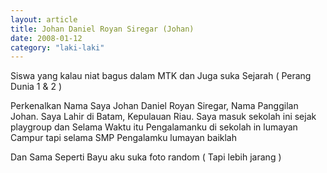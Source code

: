 ```yaml
---
layout: article
title: Johan Daniel Royan Siregar (Johan)
date: 2008-01-12
category: "laki-laki"
---
```

Siswa yang kalau niat bagus dalam MTK dan Juga suka Sejarah ( Perang Dunia 1 & 2 )
<!-- excerpt -->

Perkenalkan Nama Saya Johan Daniel Royan Siregar, Nama Panggilan Johan. Saya Lahir di Batam, Kepulauan Riau. Saya masuk sekolah ini sejak playgroup dan Selama Waktu itu Pengalamanku di sekolah in lumayan Campur tapi selama SMP Pengalamku lumayan baiklah

Dan Sama Seperti Bayu aku suka foto random ( Tapi lebih jarang )
